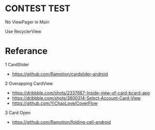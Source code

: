 # CONTEST TEST

No ViewPager in Main

Use RecyclerView


# Referance

1 CardSlider
- https://github.com/Ramotion/cardslider-android

2 Overapping CardView
- https://dribbble.com/shots/2337667-Inside-view-of-card-bcard-app
- https://dribbble.com/shots/3800314-Select-Account-Card-View
- https://github.com/YiChaoLove/CoverFlow

3 Card Open
- https://github.com/Ramotion/folding-cell-android
